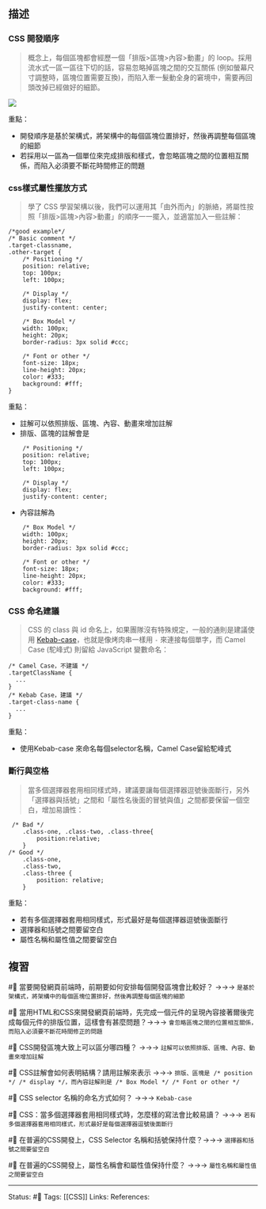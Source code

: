 ## 描述

### CSS 開發順序

> 概念上，每個區塊都會經歷一個「排版>區塊>內容>動畫」的 loop。採用流水式一區一區往下切的話，容易忽略掉區塊之間的交互關係 (例如螢幕尺寸調整時，區塊位置需要互換)，而陷入牽一髮動全身的窘境中，需要再回頭改掉已經做好的細節。


![](https://assets-lighthouse.alphacamp.co/uploads/image/file/16202/ExportedContentImage_02.png)

重點：
- 開發順序是基於架構式，將架構中的每個區塊位置排好，然後再調整每個區塊的細節
- 若採用以一區為一個單位來完成排版和樣式，會忽略區塊之間的位置相互關係，而陷入必須要不斷花時間修正的問題


### css樣式屬性擺放方式

> 學了 CSS 學習架構以後，我們可以運用其「由外而內」的脈絡，將屬性按照「排版>區塊>內容>動畫」的順序一一擺入，並適當加入一些註解：


```
/*good example*/
/* Basic comment */
.target-classname,
.other-target {
    /* Positioning */
    position: relative;
    top: 100px;
    left: 100px;
    
    /* Display */
    display: flex;
    justify-content: center;
    
    /* Box Model */
    width: 100px;
    height: 20px;
    border-radius: 3px solid #ccc;
    
    /* Font or other */
    font-size: 18px;
    line-height: 20px;
    color: #333;
    background: #fff;
}

```

重點：
- 註解可以依照排版、區塊、內容、動畫來增加註解
- 排版、區塊的註解會是 
```
    /* Positioning */
    position: relative;
    top: 100px;
    left: 100px;
    
    /* Display */
    display: flex;
    justify-content: center;
```
- 內容註解為
```
    /* Box Model */
    width: 100px;
    height: 20px;
    border-radius: 3px solid #ccc;
    
    /* Font or other */
    font-size: 18px;
    line-height: 20px;
    color: #333;
    background: #fff;
```

### CSS 命名建議

> CSS 的 class 與 id 命名上，如果團隊沒有特殊規定，一般的通則是建議使用 [Kebab-case](https://medium.com/better-programming/string-case-styles-camel-pascal-snake-and-kebab-case-981407998841)，也就是像烤肉串一樣用 `-` 來連接每個單字，而 Camel Case (駝峰式) 則留給 JavaScript 變數命名：

```
/* Camel Case，不建議 */
.targetClassName {
  ...
}
/* Kebab Case，建議 */
.target-class-name {
  ...
}
```

重點：
- 使用Kebab-case 來命名每個selector名稱，Camel Case留給駝峰式

### 斷行與空格

> 當多個選擇器套用相同樣式時，建議要讓每個選擇器逗號後面斷行，另外「選擇器與括號」之間和「屬性名後面的冒號與值」之間都要保留一個空白，增加易讀性：

```
 /* Bad */
    .class-one, .class-two, .class-three{ 
        position:relative;
    }
/* Good */
    .class-one,
    .class-two,
    .class-three { 
        position: relative; 
    }
```

重點：
- 若有多個選擇器套用相同樣式，形式最好是每個選擇器逗號後面斷行
- 選擇器和括號之間要留空白
- 屬性名稱和屬性值之間要留空白

## 複習
#🧠 當要開發網頁前端時，前期要如何安排每個開發區塊會比較好？ ->->-> `是基於架構式，將架構中的每個區塊位置排好，然後再調整每個區塊的細節`
<!--SR:!2023-06-09,34,246-->



#🧠 當用HTML和CSS來開發網頁前端時，先完成一個元件的呈現內容接著爾後完成每個元件的排版位置，這樣會有甚麼問題？->->-> `會忽略區塊之間的位置相互關係，而陷入必須要不斷花時間修正的問題`
<!--SR:!2023-08-27,93,210-->

#🧠 CSS開發區塊大致上可以區分哪四種？ ->->-> `註解可以依照排版、區塊、內容、動畫來增加註解`
<!--SR:!2023-05-27,93,230-->


#🧠 CSS註解會如何表明結構？請用註解來表示 ->->-> `排版、區塊是 /* position */ /* display */，而內容註解則是 /* Box Model */ /* Font or other */`
<!--SR:!2023-06-28,70,230-->


#🧠 CSS selector 名稱的命名方式如何？ ->->-> `Kebab-case`
<!--SR:!2023-07-05,71,230-->


#🧠  CSS：當多個選擇器套用相同樣式時，怎麼樣的寫法會比較易讀？ ->->-> `若有多個選擇器套用相同樣式，形式最好是每個選擇器逗號後面斷行`
<!--SR:!2023-05-21,155,250-->

#🧠 在普遍的CSS開發上，CSS Selector 名稱和括號保持什麼？->->-> `選擇器和括號之間要留空白`
<!--SR:!2023-05-20,155,250-->

#🧠 在普遍的CSS開發上，屬性名稱會和屬性值保持什麼？ ->->-> `屬性名稱和屬性值之間要留空白`
<!--SR:!2023-07-20,194,250-->


---
Status: #🌱 
Tags:
[[CSS]]
Links:
References: